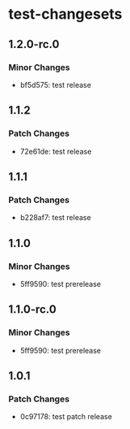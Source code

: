 # test-changesets

## 1.2.0-rc.0

### Minor Changes

- bf5d575: test release

## 1.1.2

### Patch Changes

- 72e61de: test release

## 1.1.1

### Patch Changes

- b228af7: test release

## 1.1.0

### Minor Changes

- 5ff9590: test prerelease

## 1.1.0-rc.0

### Minor Changes

- 5ff9590: test prerelease

## 1.0.1

### Patch Changes

- 0c97178: test patch release
